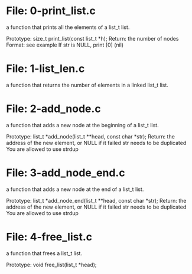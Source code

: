 # File: 0-print_list.c
a function that prints all the elements of a list_t list.

Prototype: size_t print_list(const list_t *h);
Return: the number of nodes
Format: see example
If str is NULL, print [0] (nil)

# File: 1-list_len.c
 a function that returns the number of elements in a linked list_t list.

# File: 2-add_node.c
a function that adds a new node at the beginning of a list_t list.

Prototype: list_t *add_node(list_t **head, const char *str);
Return: the address of the new element, or NULL if it failed
str needs to be duplicated
You are allowed to use strdup

# File: 3-add_node_end.c
a function that adds a new node at the end of a list_t list.

Prototype: list_t *add_node_end(list_t **head, const char *str);
Return: the address of the new element, or NULL if it failed
str needs to be duplicated
You are allowed to use strdup

# File: 4-free_list.c
a function that frees a list_t list.

Prototype: void free_list(list_t *head);

